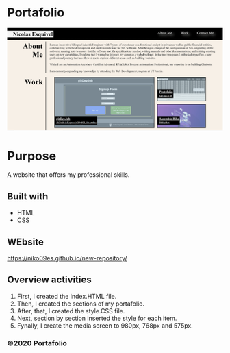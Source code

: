 # Portafolio

![Screen Shot of Homepage](./assets/imagenes/Portafolio.PNG)

# Purpose
A website that offers my professional skills.

## Built with 
* HTML
* CSS

## WEbsite
https://niko09es.github.io/new-repository/

## Overview activities

1. First, I created the index.HTML file.
2. Then, I created the sections of my portafolio.
3. After, that, I created the style.CSS file.
4. Next, section by section inserted the style for each item.
5. Fynally, I create the media screen to 980px, 768px and 575px. 

### ©️2020 Portafolio
